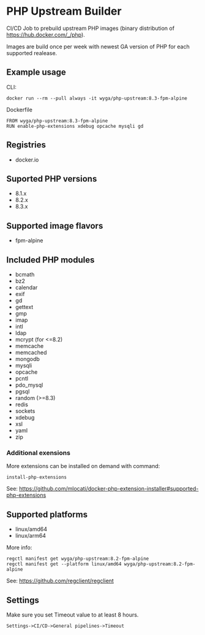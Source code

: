 # PHP Upstream Builder

CI/CD Job to prebuild upstream PHP images (binary distribution of https://hub.docker.com/_/php).

Images are build once per week with newest GA version of PHP for each supported realease.

## Example usage

CLI:
```
docker run --rm --pull always -it wyga/php-upstream:8.3-fpm-alpine
```

Dockerfile
```
FROM wyga/php-upstream:8.3-fpm-alpine
RUN enable-php-extensions xdebug opcache mysqli gd
```

## Registries

 - docker.io

## Suported PHP versions

  - 8.1.x
  - 8.2.x
  - 8.3.x

## Supported image flavors

  - fpm-alpine

## Included PHP modules

  - bcmath
  - bz2
  - calendar
  - exif
  - gd
  - gettext
  - gmp
  - imap
  - intl
  - ldap
  - mcrypt (for <=8.2)
  - memcache
  - memcached
  - mongodb
  - mysqli
  - opcache
  - pcntl
  - pdo_mysql
  - pgsql
  - random (>=8.3)
  - redis
  - sockets
  - xdebug
  - xsl
  - yaml
  - zip

### Additional exensions

More extensions can be installed on demand with command:

```
install-php-extensions
```
See: https://github.com/mlocati/docker-php-extension-installer#supported-php-extensions

## Supported platforms

  - linux/amd64
  - linux/arm64

More info:
```
regctl manifest get wyga/php-upstream:8.2-fpm-alpine
regctl manifest get --platform linux/amd64 wyga/php-upstream:8.2-fpm-alpine
```
See: https://github.com/regclient/regclient

## Settings

Make sure you set Timeout value to at least 8 hours.

```
Settings->CI/CD->General pipelines->Timeout
```
